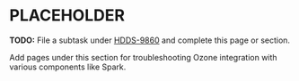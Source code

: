 # PLACEHOLDER

**TODO:** File a subtask under [HDDS-9860](https://issues.apache.org/jira/browse/HDDS-9860) and complete this page or section.

Add pages under this section for troubleshooting Ozone integration with various components like Spark.


